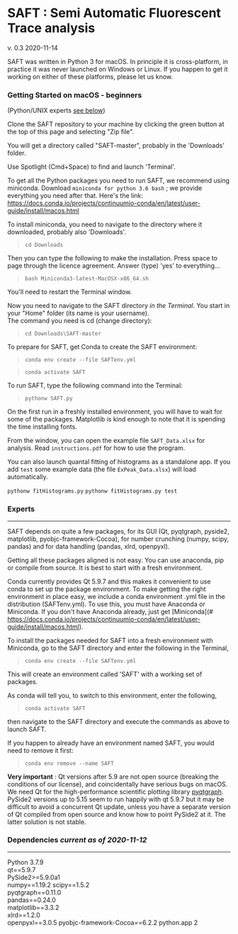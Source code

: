 # SAFT : Semi Automatic Fluorescent Trace analysis
v. 0.3  2020-11-14

SAFT was written in Python 3 for macOS. In principle it is cross-platform, in practice it was never launched on Windows or Linux. If you happen to get it working on either of these platforms, please let us know. 

### Getting Started on macOS - beginners 

(Python/UNIX experts [see below](#experts))

Clone the SAFT repository to your machine by clicking the green button at the top of this page and selecting "Zip file".

You will get a directory called "SAFT-master", probably in the 'Downloads' folder. 

Use Spotlight (Cmd+Space) to find and launch 'Terminal'. 

To get all the Python packages you need to run SAFT, we recommend using miniconda. Download `miniconda for python 3.6 bash` ; we provide everything you need after that. Here's the link:
https://docs.conda.io/projects/continuumio-conda/en/latest/user-guide/install/macos.html

To install miniconda, you need to navigate to the directory where it downloaded, probably also 'Downloads'.

> `cd Downloads`

Then you can type the following to make the installation. Press space to page through the licence agreement. Answer (type) 'yes' to everything...

> `bash Miniconda3-latest-MacOSX-x86_64.sh`

You'll need to restart the Terminal window. 

Now you need to navigate to the SAFT directory *in the Terminal*. You start in your "Home" folder (its name is your username).  
The command you need is cd (change directory):

> `cd Downloads\SAFT-master`

To prepare for SAFT, get Conda to create the SAFT environment:
>`conda env create --file SAFTenv.yml`

> `conda activate SAFT`

To run SAFT, type the following command into the Terminal:

> `pythonw SAFT.py`

On the first run in a freshly installed environment, you will have to wait for some of the packages. Matplotlib is kind enough to note that it is spending the time installing fonts.

From the window, you can open the example file `SAFT_Data.xlsx` for analysis. Read `instructions.pdf` for how to use the program.

You can also launch quantal fitting of histograms as a standalone app. If you add `test` some example data (the file `ExPeak_Data.xlsx`) will load automatically.

`pythonw fitHistograms.py`
`pythonw fitHistograms.py test`

### Experts
---

SAFT depends on quite a few packages, for its GUI (Qt, pyqtgraph, pyside2, matplotlib, pyobjc-framework-Cocoa), for number crunching (numpy, scipy, pandas) and for data handling (pandas, xlrd, openpyxl). 

Getting all these packages aligned is not easy. You can use anaconda, pip or compile from source. It is best to start with a fresh environment.

Conda currently provides Qt 5.9.7 and this makes it convenient to use conda to set up the package environment. To make getting the right environment in place easy, we include a conda environment .yml file in the distribution (SAFTenv.yml). To use this, you must have Anaconda or Miniconda. If you don't have Anaconda already, just get [Miniconda](# https://docs.conda.io/projects/continuumio-conda/en/latest/user-guide/install/macos.html).

To install the packages needed for SAFT into a fresh environment with Miniconda, go to the SAFT directory and enter the following in the Terminal,

> `conda env create --file SAFTenv.yml`

This will create an environment called 'SAFT' with a working set of packages.

As conda will tell you, to switch to this environment, enter the following,

>`conda activate SAFT`

then navigate to the SAFT directory and execute the commands as above to launch SAFT.

If you happen to already have an environment named SAFT, you would need to remove it first:

>`conda env remove --name SAFT`

**Very important** : Qt versions after 5.9 are not open source (breaking the conditions of our license), and coincidentally have serious bugs on macOS. 
We need Qt for the high-performance scientific plotting library [pyqtgraph](#http://www.pyqtgraph.org). 
PySide2 versions up to 5.15 seem to run happily with qt 5.9.7 but it may be difficult to avoid a concurrent Qt update, unless you have a separate version of Qt compiled from open source and know how to point PySide2 at it. The latter solution is not stable. 

### Dependencies *current as of 2020-11-12*
---

Python 3.7.9   
qt==5.9.7   
PySide2>=5.9.0a1  
numpy==1.19.2 
scipy==1.5.2  
pyqtgraph==0.11.0  
pandas==0.24.0  
matplotlib==3.3.2  
xlrd==1.2.0  
openpyxl==3.0.5
pyobjc-framework-Cocoa==6.2.2
python.app 2  


